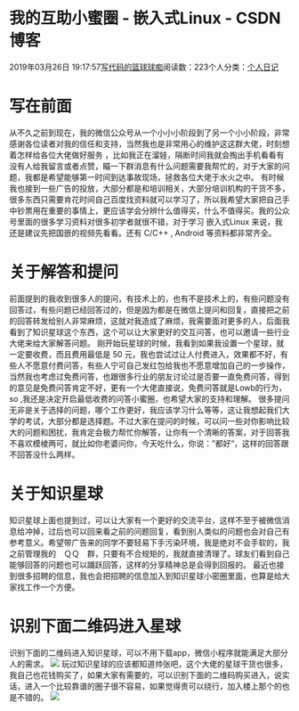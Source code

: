 
# 我的互助小蜜圈 - 嵌入式Linux - CSDN博客

2019年03月26日 19:17:57[写代码的篮球球痴](https://me.csdn.net/weiqifa0)阅读数：223个人分类：[个人日记																](https://blog.csdn.net/weiqifa0/article/category/2184115)



# 写在前面
从不久之前到现在，我的微信公众号从一个小小小阶段到了另一个小小阶段，非常感谢各位读者对我的信任和支持，当然我也是非常用心的维护这这群大佬，时刻想着怎样给各位大佬做好服务 ，比如我正在溜娃，隔断时间我就会掏出手机看看有没有人给我留言或者点赞，瞄一下群消息有什么问题需要我帮忙的，对于大家的问题，我都是希望能够第一时间到达事故现场，拯救各位大佬于水火之中。
有时候我也接到一些广告的投放，大部分都是和培训相关，大部分培训机构的干货不多，很多东西只需要肯花时间自己百度找资料就可以学习了，所以我希望大家把自己手中钞票用在重要的事情上，更应该学会分辨什么值得买，什么不值得买。我的公众号里面的很多学习资料对很多初学者就很不错，对于学习 嵌入式Linux 来说，我还是建议先把国嵌的视频先看看。还有 C/C++ , Android 等资料都非常齐全。
# 关于解答和提问
前面提到的我收到很多人的提问，有技术上的，也有不是技术上的，有些问题没有回答过，有些问题已经回答过的，但是因为都是在微信上提问和回复，直接把之前的回答转发给别人非常麻烦，这就对我造成了麻烦，我需要面对更多的人，后面我看到了知识星球这个东西，这个可以让大家更好的交互问答，也可以邀请一些行业大佬来给大家解答问题。
刚开始玩星球的时候，我看到如果我设置一个星球，就一定要收费，而且费用最低是 50 元，我也尝试过让人付费进入，效果都不好，有些人不愿意付费问答，有些人宁可自己发红包给我也不愿意增加自己的一步操作，当然我也考虑过免费问答，也跟很多行业的朋友讨论过是否要一直免费问答，得到的意见是免费问答肯定不好，更有一个大佬直接说，免费问答就是Lowb的行为，so ,我还是决定开启最低收费的问答小蜜圈，也希望大家的支持和理解。
很多提问无非是关于选择的问题，哪个工作更好，我应该学习什么等等，这让我想起我们大学的考试，大部分都是选择题。不过大家在提问的时候，可以问一些对你影响比较大的问题和困扰，我肯定会极力帮忙你解答，让你有一个清晰的答案，对于回答我不喜欢模棱两可，就比如你老婆问你，今天吃什么，你说：”都好“，这样的回答跟不回答没什么两样。
# 关于知识星球
知识星球上面也提到过，可以让大家有一个更好的交流平台，这样不至于被微信消息给冲掉，过后也可以回来看之前的问题回复，看到别人类似的问题也会对自己有参考意义。希望带广告来的同学不要轻易下手污染环境，我是绝对不会手软的，我之前管理我的　ＱＱ　群，只要有不合规矩的，我就直接清理了。球友们看到自己能够回答的问题也可以踊跃回答，这样的分享精神总是会得到回报的。
最近也接到很多招聘的信息，我也会把招聘的信息加入到知识星球小密圈里面，也算是给大家找工作一个方便。
# 识别下面二维码进入星球
识别下面的二维码进入知识星球，可以不用下载app，微信小程序就能满足大部分人的需求。
![](https://img-blog.csdnimg.cn/20190326191642539.png)
玩过知识星球的应该都知道帅张吧，这个大佬的星球干货也很多，我自己也花钱购买了，如果大家有需要的，可以识别下面的二维码购买进入，说实话，进入一个比较靠谱的圈子很不容易，如果觉得贵可以绕行，加入楼上那个的也是不错的。
![](https://img-blog.csdnimg.cn/20190326191556199.png)

